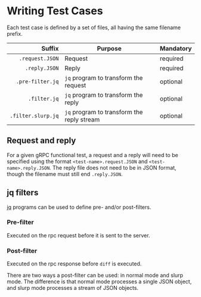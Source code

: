 # Writing Test Cases

Each test case is defined by a set of files, all having the same filename prefix.

|             Suffix | Purpose                                    | Mandatory |
| -----------------: | ------------------------------------------ | --------- |
|    `.request.JSON` | Request                                    | required  |
|      `.reply.JSON` | Reply                                      | required  |
|   `.pre-filter.jq` | `jq` program to transform the request      | optional  |
|       `.filter.jq` | `jq` program to transform the reply        | optional  |
| `.filter.slurp.jq` | `jq` program to transform the reply stream | optional  |

## Request and reply

For a given gRPC functional test, a request and a reply will need to be specified using the format
`<test-name>.request.JSON` and `<test-name>.reply.JSON`. The reply file does not need to be in JSON
format, though the filename must still end `.reply.JSON`.

## jq filters

[jq](https://stedolan.github.io/jq) programs can be used to define pre- and/or post-filters.

### Pre-filter

Executed on the rpc request before it is sent to the server.

### Post-filter

Executed on the rpc response before `diff` is executed.

There are two ways a post-filter can be used: in normal mode and slurp mode. The difference is that
normal mode processes a single JSON object, and slurp mode processes a stream of JSON objects.
